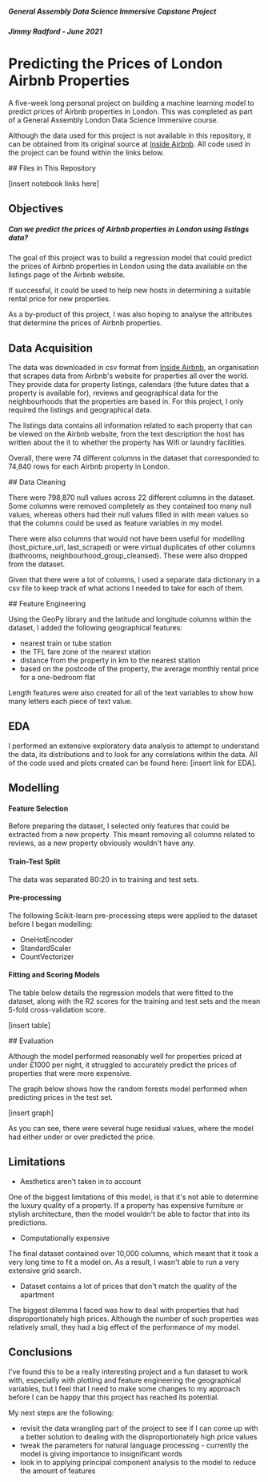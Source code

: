 ##### General Assembly Data Science Immersive Capstone Project

##### Jimmy Radford - June 2021

# Predicting the Prices of London Airbnb Properties

A five-week long personal project on building a machine learning model to predict prices of Airbnb properties in London. This was completed as part of a General Assembly London Data Science Immersive course.

Although the data used for this project is not available in this repository, it can be obtained from its original source at [Inside Airbnb](http://insideairbnb.com/). All code used in the project can be found within the links below.

## Files in This Repository

[insert notebook links here]

## Objectives

##### Can we predict the prices of Airbnb properties in London using listings data?

The goal of this project was to build a regression model that could predict the prices of Airbnb properties in London using the data available on the listings page of the Airbnb website.

If successful, it could be used to help new hosts in determining a suitable rental price for new properties.

As a by-product of this project, I was also hoping to analyse the attributes that determine the prices of Airbnb properties.

## Data Acquisition

The data was downloaded in csv format from [Inside Airbnb](http://insideairbnb.com/), an organisation that scrapes data from Airbnb's website for properties all over the world. They provide data for property listings, calendars (the future dates that a property is available for), reviews and geographical data for the neighbourhoods that the properties are based in. For this project, I only required the listings and geographical data.

The listings data contains all information related to each property that can be viewed on the Airbnb website, from the text description the host has written about the it to whether the property has Wifi or laundry facilities.

Overall, there were 74 different columns in the dataset that corresponded to 74,840 rows for each Airbnb property in London.

## Data Cleaning

There were 798,870 null values across 22 different columns in the dataset. Some columns were removed completely as they contained too many null values, whereas others had their null values filled in with mean values so that the columns could be used as feature variables in my model.

There were also columns that would not have been useful for modelling (host_picture_url, last_scraped) or were virtual duplicates of other columns (bathrooms, neighbourhood_group_cleansed). These were also dropped from the dataset.

Given that there were a lot of columns, I used a separate data dictionary in a csv file to keep track of what actions I needed to take for each of them.

## Feature Engineering

Using the GeoPy library and the latitude and longitude columns within the dataset, I added the following geographical features:

- nearest train or tube station
- the TFL fare zone of the nearest station
- distance from the property in km to the nearest station
- based on the postcode of the property, the average monthly rental price for a one-bedroom flat

Length features were also created for all of the text variables to show how many letters each piece of text value.

## EDA

I performed an extensive exploratory data analysis to attempt to understand the data, its distributions and to look for any correlations within the data. All of the code used and plots created can be found here: [insert link for EDA].

## Modelling

#### Feature Selection

Before preparing the dataset, I selected only features that could be extracted from a new property. This meant removing all columns related to reviews, as a new property obviously wouldn't have any.

#### Train-Test Split

The data was separated 80:20 in to training and test sets.

#### Pre-processing

The following Scikit-learn pre-processing steps were applied to the dataset before I began modelling:

- OneHotEncoder
- StandardScaler
- CountVectorizer

#### Fitting and Scoring Models

The table below details the regression models that were fitted to the dataset, along with the R2 scores for the training and test sets and the mean 5-fold cross-validation score.

[insert table]

## Evaluation

Although the model performed reasonably well for properties priced at under £1000 per night, it struggled to accurately predict the prices of properties that were more expensive.

The graph below shows how the random forests model performed when predicting prices in the test set.

[insert graph]

As you can see, there were several huge residual values, where the model had either under or over predicted the price.

## Limitations

- Aesthetics aren't taken in to account

One of the biggest limitations of this model, is that it's not able to determine the luxury quality of a property. If a property has expensive furniture or stylish architecture, then the model wouldn't be able to factor that into its predictions.

- Computationally expensive

The final dataset contained over 10,000 columns, which meant that it took a very long time to fit a model on. As a result, I wasn't able to run a very extensive grid search.

- Dataset contains a lot of prices that don't match the quality of the apartment

The biggest dilemma I faced was how to deal with properties that had disproportionately high prices. Although the number of such properties was relatively small, they had a big effect of the performance of my model.

## Conclusions

I've found this to be a really interesting project and a fun dataset to work with, especially with plotting and feature engineering the geographical variables, but I feel that I need to make some changes to my approach before I can be happy that this project has reached its potential.

My next steps are the following:

-  revisit the data wrangling part of the project to see if I can come up with a better solution to dealing with the disproportionately high price values
- tweak the parameters for natural language processing - currently the model is giving importance to insignificant words
- look in to applying principal component analysis to the model to reduce the amount of features

